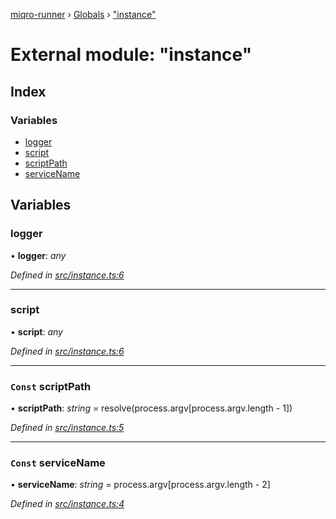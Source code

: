 [miqro-runner](../README.md) › [Globals](../globals.md) › ["instance"](_instance_.md)

# External module: "instance"

## Index

### Variables

* [logger](_instance_.md#logger)
* [script](_instance_.md#script)
* [scriptPath](_instance_.md#const-scriptpath)
* [serviceName](_instance_.md#const-servicename)

## Variables

###  logger

• **logger**: *any*

*Defined in [src/instance.ts:6](https://github.com/claukers/miqro-runner/blob/c7ac15b/src/instance.ts#L6)*

___

###  script

• **script**: *any*

*Defined in [src/instance.ts:6](https://github.com/claukers/miqro-runner/blob/c7ac15b/src/instance.ts#L6)*

___

### `Const` scriptPath

• **scriptPath**: *string* = resolve(process.argv[process.argv.length - 1])

*Defined in [src/instance.ts:5](https://github.com/claukers/miqro-runner/blob/c7ac15b/src/instance.ts#L5)*

___

### `Const` serviceName

• **serviceName**: *string* = process.argv[process.argv.length - 2]

*Defined in [src/instance.ts:4](https://github.com/claukers/miqro-runner/blob/c7ac15b/src/instance.ts#L4)*
